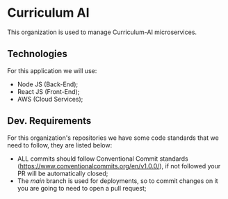 # Curriculum AI

This organization is used to manage Curriculum-AI microservices.

## Technologies

For this application we will use:

- Node JS (Back-End);
- React JS (Front-End);
- AWS (Cloud Services);

## Dev. Requirements

For this organization's repositories we have some code standards that we need to follow, they are listed below:

- ALL commits should follow Conventional Commit standards (https://www.conventionalcommits.org/en/v1.0.0/), if not followed your PR will be automatically closed;
- The _main_ branch is used for deployments, so to commit changes on it you are going to need to open a pull request;
